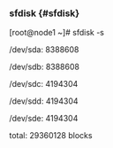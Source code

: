 ### sfdisk {#sfdisk}

[root@node1 ~]# sfdisk  -s

/dev/sda:   8388608

/dev/sdb:   8388608

/dev/sdc:   4194304

/dev/sdd:   4194304

/dev/sde:   4194304

total: 29360128 blocks